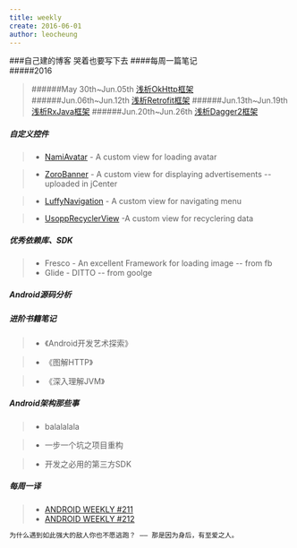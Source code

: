 ```yaml
---
title: weekly
create: 2016-06-01
author: leocheung
---
```


###自己建的博客 哭着也要写下去
####每周一篇笔记  
#####2016
> ######May 30th~Jun.05th  [浅析OkHttp框架](http://tufusi.com/2016/06/01/Android%E9%83%A8%E8%90%BD%E6%A0%BC%E4%B9%8BOkHttp%E6%A1%86%E6%9E%B6/)
> ######Jun.06th~Jun.12th  [浅析Retrofit框架](http://tufusi.com/2016/06/02/Android%E9%83%A8%E8%90%BD%E6%A0%BC%E4%B9%8BRetrofit%E6%A1%86%E6%9E%B6/)
> ######Jun.13th~Jun.19th  [浅析RxJava框架](http://tufusi.com/2016/06/07/Android%E9%83%A8%E8%90%BD%E6%A0%BC%E4%B9%8BRxJava%E6%A1%86%E6%9E%B6/)
> ######Jun.20th~Jun.26th  [浅析Dagger2框架]()

##### 自定义控件

>* [NamiAvatar] - A custom view for loading avatar

>* [ZoroBanner] - A custom view for displaying advertisements -- uploaded in jCenter

>* [LuffyNavigation] - A custom view for navigating menu

>* [UsoppRecyclerView] -A custom view for recyclering data

##### 优秀依赖库、SDK

>* Fresco - An excellent Framework for loading image -- from fb
>* Glide - DITTO -- from goolge

##### Android源码分析


##### 进阶书籍笔记

>* 《Android开发艺术探索》

>* 《图解HTTP》

>* 《深入理解JVM》

##### Android架构那些事

>* balalalala

>* 一步一个坑之项目重构

>* 开发之必用的第三方SDK

##### 每周一译

>* [ANDROID WEEKLY #211](http://androidweekly.net/#latest-issue)
>* [ANDROID WEEKLY #212](http://androidweekly.net/#latest-issue)

```sh
为什么遇到如此强大的敌人你也不愿逃跑？ —— 那是因为身后，有至爱之人。 
                                                                        —— 波特卡斯·D·艾斯
```


[NamiAvatar]: <https://github.com/LeoCheung0221/NamiAvatar>
[ZoroBanner]: <https://github.com/LeoCheung0221/ZoroBanner> 
[LuffyNavigation]: <https://github.com/LeoCheung0221/LuffyNavigation>
[UsoppRecyclerView]: <https://github.com/LeoCheung0221/UsoppRecyclerView>
